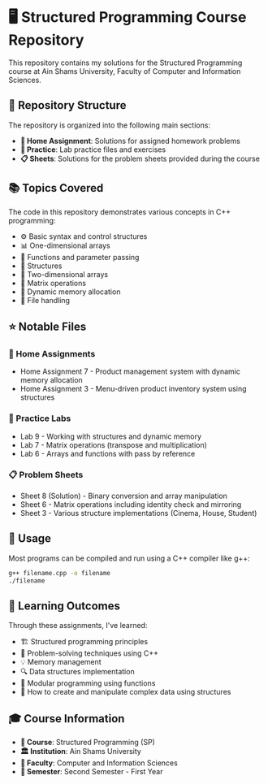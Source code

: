# 🖥️ Structured Programming Course Repository

This repository contains my solutions for the Structured Programming course at Ain Shams University, Faculty of Computer and Information Sciences.

## 📁 Repository Structure

The repository is organized into the following main sections:

- **📝 Home Assignment**: Solutions for assigned homework problems
- **🔬 Practice**: Lab practice files and exercises
- **📋 Sheets**: Solutions for the problem sheets provided during the course

## 📚 Topics Covered

The code in this repository demonstrates various concepts in C++ programming:

- ⚙️ Basic syntax and control structures
- 📊 One-dimensional arrays
- 🔄 Functions and parameter passing
- 🧩 Structures
- 🔢 Two-dimensional arrays
- 🧮 Matrix operations
- 💾 Dynamic memory allocation
- 📂 File handling

## ⭐ Notable Files

### 📝 Home Assignments

- Home Assignment 7 - Product management system with dynamic memory allocation
- Home Assignment 3 - Menu-driven product inventory system using structures

### 🔬 Practice Labs

- Lab 9 - Working with structures and dynamic memory
- Lab 7 - Matrix operations (transpose and multiplication)
- Lab 6 - Arrays and functions with pass by reference

### 📋 Problem Sheets

- Sheet 8 (Solution) - Binary conversion and array manipulation
- Sheet 6 - Matrix operations including identity check and mirroring
- Sheet 3 - Various structure implementations (Cinema, House, Student)

## 🚀 Usage

Most programs can be compiled and run using a C++ compiler like g++:

```bash
g++ filename.cpp -o filename
./filename
```

## 🎯 Learning Outcomes

Through these assignments, I've learned:
- 🏗️ Structured programming principles
- 🧠 Problem-solving techniques using C++
- 💡 Memory management
- 🔍 Data structures implementation
- 🧱 Modular programming using functions
- 🔄 How to create and manipulate complex data using structures

## 🎓 Course Information

- **📘 Course**: Structured Programming (SP)
- **🏛️ Institution**: Ain Shams University
- **🏢 Faculty**: Computer and Information Sciences
- **📅 Semester**: Second Semester - First Year
